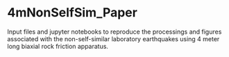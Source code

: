 # 4mNonSelfSim_Paper
Input files and jupyter notebooks to reproduce the processings and figures associated with the non-self-similar laboratory earthquakes using 4 meter long biaxial rock friction apparatus.
